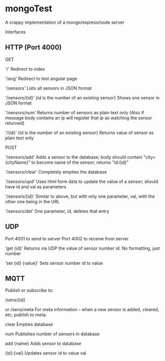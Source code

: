 mongoTest
=========

A crappy implementation of a mongo/express/node server

Interfaces

HTTP (Port 4000)
----------------

GET

'/'
Redirect to index

'/ang'
Redirect to test angular page

'/sensors'
Lists all sensors in JSON format

'/sensors/{id}' {id is the number of an existing sensor}
Shows one sensor in JSON format

'/sensors/num'
Returns number of sensors as plain text only
{Also if message body contains an ip will register that ip as watching the sensor returned}

'/{id}' {id is the number of an existing sensor}
Returns value of sensor as plain text only

POST

'/sensors/add'
Adds a sensor to the database; body should contain "city={cityName}" to become name of the sensor; returns "id:{id}"

'/sensors/clear'
Completely empties the database

'/sensors/upd'
Uses html form data to update the value of a sensor; should have id and val as parameters

'/sensors/{id}'
Similar to above, but with only one parameter, val, with the other one being in the URL

'/sensors/del' 
One parameter, id, deletes that entry

UDP
---

Port 4001 to send to server
Port 4002 to receive from server

'get {id}'
Returns via UDP the value of sensor number id. No formatting, just number

'set {id} {value}' 
Sets sensor number id to value

MQTT
----

Publish or subscribe to:

/sens/{id}

or
/sens/meta
For meta information – when a new sensor is added, cleared, etc;
publish to meta:

clear
Empties database

num
Publishes number of sensors in database

add {name}
Adds sensor to database

{id}:{val}
Updates sensor id to value val
